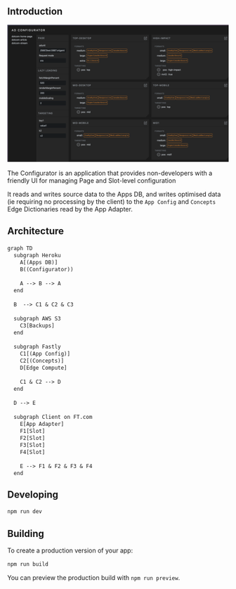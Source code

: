 ## Introduction

![docs/configurator-ui.png](docs/configurator-ui.png)

The Configurator is an application that provides non-developers with a friendly UI for managing Page and Slot-level configuration

It reads and writes source data to the Apps DB, and writes optimised data (ie requiring no processing by the client) to the `App Config` and `Concepts` Edge Dictionaries read by the App Adapter.

## Architecture

```mermaid
graph TD
  subgraph Heroku
    A[(Apps DB)]
    B((Configurator))

    A --> B --> A
  end

  B  --> C1 & C2 & C3

  subgraph AWS S3
    C3[Backups]
  end

  subgraph Fastly
    C1[(App Config)]
    C2[(Concepts)]
    D[Edge Compute]

    C1 & C2 --> D
  end

  D --> E

  subgraph Client on FT.com
    E[App Adapter]
    F1[Slot]
    F2[Slot]
    F3[Slot]
    F4[Slot]

    E --> F1 & F2 & F3 & F4
  end
```

## Developing

```bash
npm run dev
```

## Building

To create a production version of your app:

```bash
npm run build
```

You can preview the production build with `npm run preview`.
